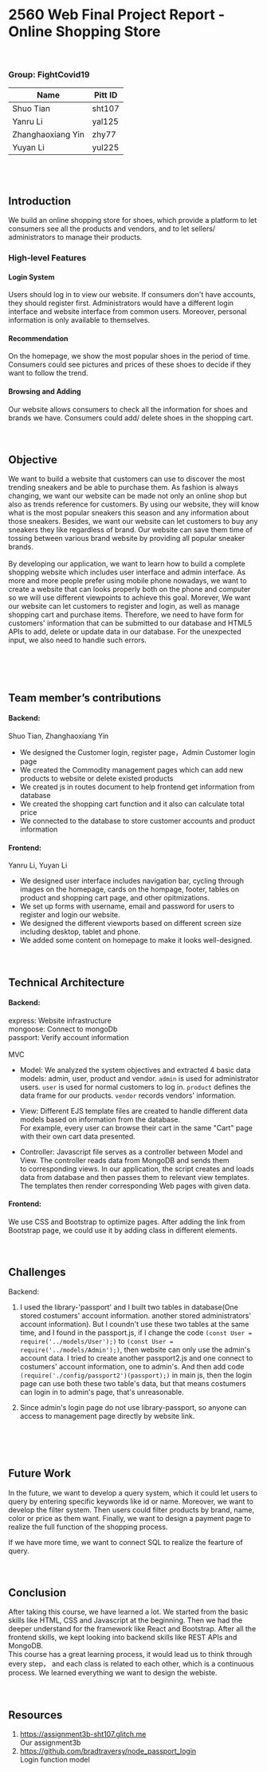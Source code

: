 # 2560 Web Final Project Report - Online Shopping Store

<br>

### Group: FightCovid19

| Name              | Pitt ID |
| ----------------- | ------- |
| Shuo Tian         | sht107  |
| Yanru Li          | yal125  |
| Zhanghaoxiang Yin | zhy77   |
| Yuyan Li          | yul225  |

<br><br>

## Introduction

We build an online shopping store for shoes, which provide a platform to let consumers see all the products and vendors,
and to let sellers/ administrators to manage their products.

### High-level Features

#### Login System

Users should log in to view our website. If consumers don't have accounts, they should register first.
Administrators would have a different login interface and website interface from common users.
Moreover, personal information is only available to themselves.

#### Recommendation

On the homepage, we show the most popular shoes in the period of time.
Consumers could see pictures and prices of these shoes to decide if they want to follow the trend.

#### Browsing and Adding

Our website allows consumers to check all the information for shoes and brands we have.
Consumers could add/ delete shoes in the shopping cart. <br><br><br>

## Objective

We want to build a website that customers can use to discover the most trending sneakers and be able to purchase them. As
fashion is always changing, we want our website can be made not only an online shop but also as trends reference for customers.
By using our website, they will know what is the most popular sneakers this season and any information about those sneakers. Besides,
we want our website can let customers to buy any sneakers they like regardless of brand. Our website can save them time of tossing
between various brand website by providing all popular sneaker brands.<br>
<br>
By developing our application, we want to learn how to build a complete shopping website which includes user interface and
admin interface. As more and more people prefer using mobile phone nowadays, we want to create a website that can looks
properly both on the phone and computer so we will use different viewpoints to achieve this goal. Morever, We want our
website can let customers to register and login, as well as manage shopping cart and purchase items.
Therefore, we need to have form for customers' information that can be submitted to our database and HTML5 APIs to add, delete or
update data in our database. For the unexpected input, we also need to handle such errors.

<br><br><br>

## Team member’s contributions



#### Backend:

Shuo Tian, Zhanghaoxiang Yin

- We designed the Customer login, register page，Admin Customer login page
- We created the Commodity management pages which can add new products to website or delete existed products
- We created js in routes document to help frontend get information from database
- We created the shopping cart function and it also can calculate total price
- We connected to the database to store customer accounts and product information

#### Frontend:

Yanru Li, Yuyan Li

- We designed user interface includes navigation bar, cycling through images on the homepage, cards on the hompage, footer,
  tables on product and shopping cart page, and other opitmizations.
- We set up forms with username, email and password for users to register and login our website.
- We designed the different viewports based on different screen size including desktop, tablet and phone.
- We added some content on homepage to make it looks well-designed.<br><br><br>

## Technical Architecture


#### Backend:

express: Website infrastructure<br>
mongoose: Connect to mongoDb<br>
passport: Verify account information<br><br>
MVC

- Model: We analyzed the system objectives and extracted 4 basic data models: admin, user, product and vendor.
`admin` is used for administrator users.
`user` is used for normal customers to log in.
`product` defines the data frame for our products.
`vendor` records vendors' information.
- View: Different EJS template files are created to handle different data models based on information from the database.<br>
For example, every user can browse their cart in the same "Cart" page with their own cart data presented. 

- Controller: Javascript file serves as a controller between Model and View. The controller reads data from MongoDB and sends them <br>
to corresponding views.
In our application, the script creates and loads data from database and then passes them to relevant view templates. <br>
The templates then render corresponding Web pages with given data.

#### Frontend:

We use CSS and Bootstrap to optimize pages.
After adding the link from Bootstrap page, we could use it by adding class in different elements. <br><br><br>

## Challenges

Backend:

1. I used the library-'passport' and I built two tables in database(One stored costumers' account information. another stored administrators' account information).
   But I coundn't use these two tables at the same time, and I found in the passport.js, if I change the code `(const User = require('../models/User');)` to
   `(const User = require('../models/Admin');)`, then website can only use the admin's account data.
   I tried to create another passport2.js and one connect to costumers' account information, one to admin's. And then add code `(require('./config/passport2')(passport);)` in main js,
   then the login page can use both these two table's data, but that means costumers can login in to admin's page, that's unreasonable.

2. Since admin's login page do not use library-passport, so anyone can access to management page directly by website link.


<br><br><br>

## Future Work

In the future, we want to develop a query system,
which it could let users to query by entering specific keywords like id or name.
Moreover, we want to develop the filter system.
Then users could filter products by brand, name, color or price as them want.
Finally, we want to design a payment page to realize the full function of the shopping process.<br>

If we have more time, we want to connect SQL to realize the fearture of query. <br><br><br>

## Conclusion

After taking this course, we have learned a lot. We started from the basic skills like HTML, CSS and Javascript at the beginning.
Then we had the deeper understand for the framework like React and Bootstrap.
After all the frontend skills, we kept looking into backend skills like REST APIs and MongoDB.<br>
This course has a great learning process, it would lead us to think through every step，
and each class is related to each other, which is a continuous process.
We learned everything we want to design the webiste. <br><br><br>

## Resources

   1. https://assignment3b-sht107.glitch.me <br>
   Our assignment3b
   2. https://github.com/bradtraversy/node_passport_login <br>
   Login function model
  